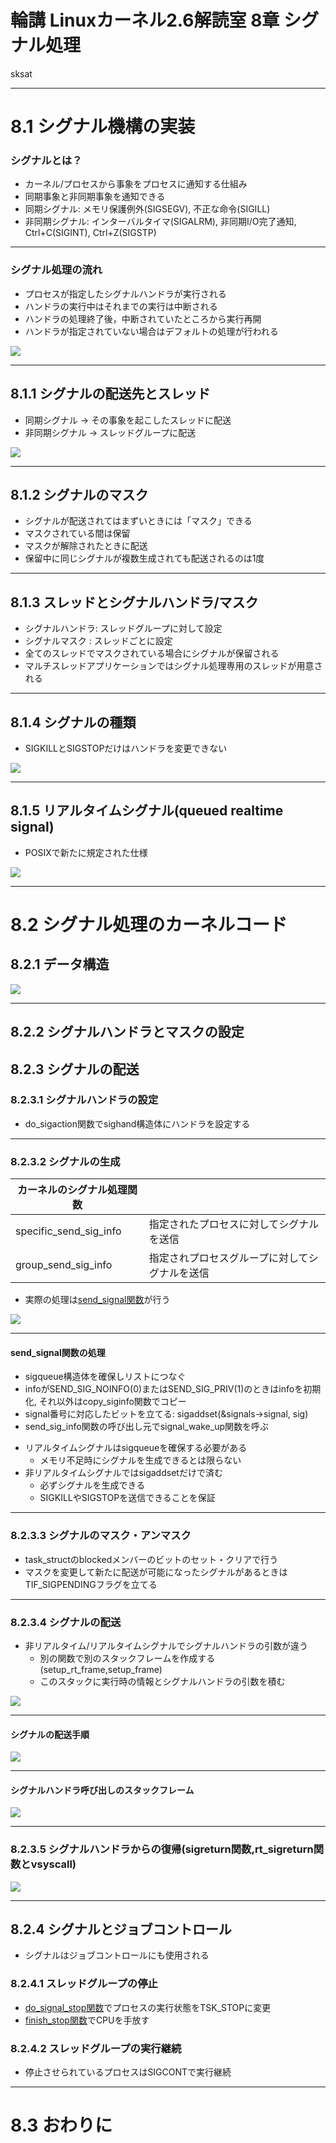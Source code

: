 # 輪講 Linuxカーネル2.6解読室 8章 シグナル処理
sksat

---

# 8.1 シグナル機構の実装

### シグナルとは？
* カーネル/プロセスから事象をプロセスに通知する仕組み
* 同期事象と非同期事象を通知できる
* 同期シグナル: メモリ保護例外(SIGSEGV), 不正な命令(SIGILL)
* 非同期シグナル: インターバルタイマ(SIGALRM), 非同期I/O完了通知, Ctrl+C(SIGINT), Ctrl+Z(SIGSTP)

---

### シグナル処理の流れ

* プロセスが指定したシグナルハンドラが実行される
* ハンドラの実行中はそれまでの実行は中断される
* ハンドラの処理終了後，中断されていたところから実行再開
* ハンドラが指定されていない場合はデフォルトの処理が行われる

![](./8-1.png)

---

## 8.1.1 シグナルの配送先とスレッド

* 同期シグナル   -> その事象を起こしたスレッドに配送
* 非同期シグナル -> スレッドグループに配送

![](8-2.png)

---

## 8.1.2 シグナルのマスク

* シグナルが配送されてはまずいときには「マスク」できる
* マスクされている間は保留
* マスクが解除されたときに配送
* 保留中に同じシグナルが複数生成されても配送されるのは1度

---

## 8.1.3 スレッドとシグナルハンドラ/マスク

* シグナルハンドラ: スレッドグループに対して設定
* シグナルマスク  : スレッドごとに設定
* 全てのスレッドでマスクされている場合にシグナルが保留される
* マルチスレッドアプリケーションではシグナル処理専用のスレッドが用意される

---

## 8.1.4 シグナルの種類

* SIGKILLとSIGSTOPだけはハンドラを変更できない

![](./table8-1.png)

---

## 8.1.5 リアルタイムシグナル(queued realtime signal)

- POSIXで新たに規定された仕様

![](.table8-3.png)

---

# 8.2 シグナル処理のカーネルコード

## 8.2.1 データ構造

![](8-3.png)

---

## 8.2.2 シグナルハンドラとマスクの設定

## 8.2.3 シグナルの配送

### 8.2.3.1 シグナルハンドラの設定

- do_sigaction関数でsighand構造体にハンドラを設定する

---

### 8.2.3.2 シグナルの生成

|カーネルのシグナル処理関数||
|-|-|
|specific_send_sig_info|指定されたプロセスに対してシグナルを送信|
|group_send_sig_info|指定されプロセスグループに対してシグナルを送信|

* 実際の処理は[send_signal関数](https://elixir.bootlin.com/linux/v2.6.11-tree/source/kernel/signal.c#L775)が行う

![](./list8-1.png)

---

#### send_signal関数の処理

* sigqueue構造体を確保しリストにつなぐ
* infoがSEND_SIG_NOINFO(0)またはSEND_SIG_PRIV(1)のときはinfoを初期化, それ以外はcopy_siginfo関数でコピー
* signal番号に対応したビットを立てる: sigaddset(&signals->signal, sig)
* send_sig_info関数の呼び出し元でsignal_wake_up関数を呼ぶ


- リアルタイムシグナルはsigqueueを確保する必要がある
  - メモリ不足時にシグナルを生成できるとは限らない
- 非リアルタイムシグナルではsigaddsetだけで済む
  - 必ずシグナルを生成できる
  - SIGKILLやSIGSTOPを送信できることを保証

---

### 8.2.3.3 シグナルのマスク・アンマスク

- task_structのblockedメンバーのビットのセット・クリアで行う
- マスクを変更して新たに配送が可能になったシグナルがあるときはTIF_SIGPENDINGフラグを立てる

---

### 8.2.3.4 シグナルの配送

- 非リアルタイム/リアルタイムシグナルでシグナルハンドラの引数が違う
  * 別の関数で別のスタックフレームを作成する(setup_rt_frame,setup_frame)
  * このスタックに実行時の情報とシグナルハンドラの引数を積む


![](./8-6.png)

---

#### シグナルの配送手順

![](./8-7.png)

---

#### シグナルハンドラ呼び出しのスタックフレーム

![](./8-8.png)

---

### 8.2.3.5 シグナルハンドラからの復帰(sigreturn関数,rt_sigreturn関数とvsyscall)

![](./8-9.png)

---

## 8.2.4 シグナルとジョブコントロール

- シグナルはジョブコントロールにも使用される

### 8.2.4.1 スレッドグループの停止

* [do_signal_stop関数](https://elixir.bootlin.com/linux/v2.6.11-tree/source/kernel/signal.c#L1673)でプロセスの実行状態をTSK_STOPに変更
* [finish_stop関数](https://elixir.bootlin.com/linux/v2.6.11-tree/source/kernel/signal.c#L1638)でCPUを手放す


### 8.2.4.2 スレッドグループの実行継続
- 停止させられているプロセスはSIGCONTで実行継続

--- 

# 8.3 おわりに
